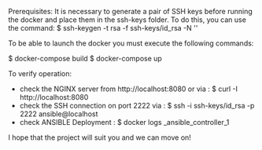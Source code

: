 Prerequisites:
It is necessary to generate a pair of SSH keys before running the docker and place them in the ssh-keys folder. To do this, you can use the command:
$ ssh-keygen -t rsa -f ssh-keys/id_rsa -N ''

To be able to launch the docker you must execute the following commands:

$ docker-compose build
$ docker-compose up

To verify operation:
- check the NGINX server from http://localhost:8080 or via : $ curl -I http://localhost:8080
- check the SSH connection on port 2222 via : $ ssh -i ssh-keys/id_rsa -p 2222 ansible@localhost
- check ANSIBLE Deployment : $ docker logs <name>_ansible_controller_1

I hope that the project will suit you and we can move on!

